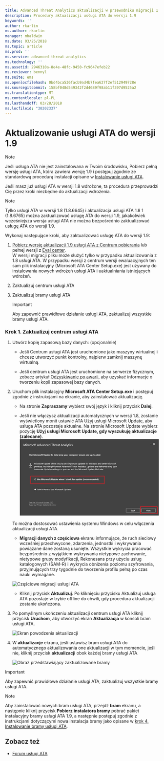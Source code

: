 ```yaml
---
title: Advanced Threat Analytics aktualizacji w przewodniku migracji 1,9 | Dokumentacja firmy Microsoft
description: Procedury aktualizacji usługi ATA do wersji 1.9
keywords: ''
author: rkarlin
ms.author: rkarlin
manager: mbaldwin
ms.date: 03/25/2018
ms.topic: article
ms.prod: ''
ms.service: advanced-threat-analytics
ms.technology: ''
ms.assetid: 2946310a-8e4e-48fc-9450-fc9647efeb22
ms.reviewer: bennyl
ms.suite: ems
ms.openlocfilehash: 0bd4bca536facb9ad4b7fea627f2ef512949728e
ms.sourcegitcommit: 158bf048d549342f2d4689f98ab11f397d9525a2
ms.translationtype: MT
ms.contentlocale: pl-PL
ms.lasthandoff: 03/28/2018
ms.locfileid: "30202337"
---
```

# <a name="updating-ata-to-version-19"></a>Aktualizowanie usługi ATA do wersji 1.9

> [!NOTE] 
> Jeśli usługa ATA nie jest zainstalowana w Twoim środowisku, Pobierz pełną wersję usługi ATA, która zawiera wersję 1.9 i postępuj zgodnie ze standardową procedurą instalacji opisane w [Instalowanie usługi ATA](install-ata-step1.md).

Jeśli masz już usługi ATA w wersji 1.8 wdrożone, ta procedura przeprowadzi Cię przez kroki niezbędne do aktualizacji wdrożenia.

> [!NOTE] 
>  Tylko usługi ATA w wersji 1.8 (1.8.6645) i aktualizacja usługi ATA 1.8 1 (1.8.6765) można zaktualizować usługę ATA do wersji 1.9, jakakolwiek wcześniejsza wersja usługi ATA nie można bezpośrednio zaktualizować usługę ATA do wersji 1.9.

Wykonaj następujące kroki, aby zaktualizować usługę ATA do wersji 1.9:

1.  [Pobierz wersję aktualizacji 1.9 usługi ATA z Centrum pobierania](https://www.microsoft.com/download/details.aspx?id=56725) lub pełnej wersji z [Eval center](http://www.microsoft.com/evalcenter/evaluate-microsoft-advanced-threat-analytics).<br>
W wersji migracji pliku może służyć tylko w przypadku aktualizowania z 1.8 usługi ATA. W przypadku wersji z centrum wersji ewaluacyjnych ten sam plik instalacyjny (Microsoft ATA Center Setup.exe) jest używany do instalowania nowych wdrożeń usługi ATA i uaktualniania istniejących wdrożeń.

2.  Zaktualizuj centrum usługi ATA

4.  Zaktualizuj bramy usługi ATA

    > [!IMPORTANT]
    > Aby zapewnić prawidłowe działanie usługi ATA, zaktualizuj wszystkie bramy usługi ATA.

### <a name="step-1-update-the-ata-center"></a>Krok 1. Zaktualizuj centrum usługi ATA

1.  Utwórz kopię zapasową bazy danych: (opcjonalnie)

    -   Jeśli Centrum usługi ATA jest uruchomione jako maszyny wirtualnej i chcesz utworzyć punkt kontrolny, najpierw zamknij maszynę wirtualną.

    -   Jeśli centrum usługi ATA jest uruchomione na serwerze fizycznym, zobacz artykuł [Odzyskiwanie po awarii](disaster-recovery.md), aby uzyskać informacje o tworzeniu kopii zapasowej bazy danych.

2.  Uruchom plik instalacyjny **Microsoft ATA Center Setup.exe** i postępuj zgodnie z instrukcjami na ekranie, aby zainstalować aktualizację.

    -  Na stronie **Zapraszamy** wybierz swój język i kliknij przycisk **Dalej**.

    -  Jeśli nie włączysz aktualizacji automatycznych w wersji 1.8, zostanie wyświetlony monit ustawić ATA Użyj usługi Microsoft Update, aby usługa ATA pozostaje aktualne.  Na stronie Microsoft Update wybierz pozycję **Użyj usługi Microsoft Update, gdy wyszukuję aktualizacje (zalecane)**.
    ![Zachowaj aktualny obraz usługi ATA](media/ata_ms_update.png)
     
     To można dostosować ustawienia systemu Windows w celu włączenia aktualizacji usługi ATA. 
    
    -  **Migracji danych z częściowa** ekranu informujące, że ruch sieciowy wcześniej przechwycone, zdarzenia, jednostki i wykrywania powiązane dane zostaną usunięte. Wszystkie wykrycia pracować bezpośrednio z wyjątkiem wykrywania nietypowe zachowanie, nietypowe grupy modyfikacji, Rekonesans przy użyciu usług katalogowych (SAM-R) i wykrycia obniżenia poziomu szyfrowania, przyjmujących trzy tygodnie do tworzenia profilu pełną po czas nauki wymagane. 
     
      ![Częściowe migracji usługi ATA](media/partial-migration.png)

    -  Kliknij przycisk **Aktualizuj**. Po kliknięciu przycisku Aktualizuj usługa ATA pozostaje w trybie offline do chwili, gdy procedura aktualizacji zostanie ukończona.

4.  Po pomyślnym ukończeniu aktualizacji centrum usługi ATA kliknij przycisk **Uruchom**, aby otworzyć ekran **Aktualizacja** w konsoli bram usługi ATA.

     ![Ekran powodzenia aktualizacji](media/migration-center-success.png)

5.  W **aktualizacje** ekranu, jeśli ustawisz bram usługi ATA do automatycznego aktualizowania one aktualizacji w tym momencie, jeśli nie, kliknij przycisk **aktualizacji** obok każdej bramy usługi ATA.
  
     ![Obraz przedstawiający zaktualizowane bramy](media/migration-update-gw.png)

  
> [!IMPORTANT] 
> Aby zapewnić prawidłowe działanie usługi ATA, zaktualizuj wszystkie bramy usługi ATA.
 
> [!NOTE] 
> Aby zainstalować nowych bram usługi ATA, przejdź **bram** ekranu, a następnie kliknij przycisk **Pobierz instalatora bramy** pobrać pakiet instalacyjny bramy usługi ATA 1.9, a następnie postępuj zgodnie z instrukcjami dotyczącymi nowa instalacja bramy jako opisane w [krok 4. Instalowanie bramy usługi ATA](install-ata-step4.md).


## <a name="see-also"></a>Zobacz też

- [Forum usługi ATA](https://social.technet.microsoft.com/Forums/security/home?forum=mata)
